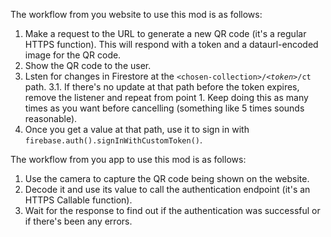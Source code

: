 The workflow from you website to use this mod is as follows:

1. Make a request to the URL to generate a new QR code (it's a regular HTTPS function). This will respond with a token and a dataurl-encoded image for the QR code.
2. Show the QR code to the user.
3. Lsten for changes in Firestore at the `<chosen-collection>/`*`<token>`*`/ct` path.
   3.1. If there's no update at that path before the token expires, remove the listener and repeat from point 1. Keep doing this as many times as you want before cancelling (something like 5 times sounds reasonable).
4. Once you get a value at that path, use it to sign in with `firebase.auth().signInWithCustomToken()`.

The workflow from you app to use this mod is as follows:

1. Use the camera to capture the QR code being shown on the website.
2. Decode it and use its value to call the authentication endpoint (it's an HTTPS Callable function).
3. Wait for the response to find out if the authentication was successful or if there's been any errors.